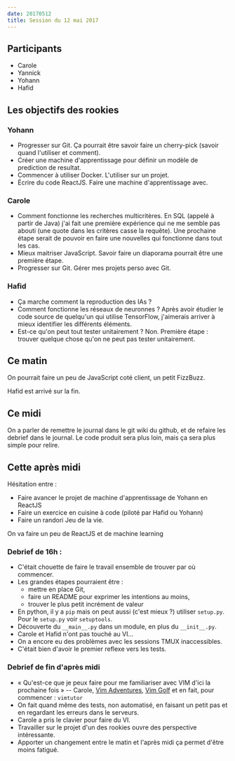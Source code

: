 ```yaml
---
date: 20170512
title: Session du 12 mai 2017
---
```


## Participants

- Carole
- Yannick
- Yohann
- Hafid

## Les objectifs des rookies


### Yohann

- Progresser sur Git. Ça pourrait être savoir faire un cherry-pick (savoir quand l'utiliser et comment).
- Créer une machine d'apprentissage pour définir un modèle de prediction de resultat.
- Commencer à utiliser Docker. L'utiliser sur un projet.
- Écrire du code ReactJS. Faire une machine d'apprentissage avec.


### Carole

- Comment fonctionne les recherches multicritères. En SQL (appelé à partir de Java) j'ai fait une première expérience qui ne me semble pas abouti (une quote dans les critères casse la requête). Une prochaine étape serait de pouvoir en faire une nouvelles qui fonctionne dans tout les cas.
- Mieux maitriser JavaScript. Savoir faire un diaporama pourrait être une première étape.
- Progresser sur Git. Gérer mes projets perso avec Git.


### Hafid

- Ça marche comment la reproduction des IAs ?
- Comment fonctionne les réseaux de neuronnes ? Après avoir étudier le code source de quelqu'un qui utilise TensorFlow, j'aimerais arriver à mieux identifier les différents éléments.
- Est-ce qu'on peut tout tester unitairement ? Non. Première étape : trouver quelque chose qu'on ne peut pas tester unitairement.



## Ce matin

On pourrait faire un peu de JavaScript coté client, un petit FizzBuzz.

Hafid est arrivé sur la fin.


## Ce midi

On a parler de remettre le journal dans le git wiki du github, et de refaire les debrief dans le journal. Le code produit sera plus loin, mais ça sera plus simple pour relire.


## Cette après midi

Hésitation entre :

- Faire avancer le projet de machine d'apprentissage de Yohann en ReactJS
- Faire un exercice en cuisine à code (piloté par Hafid ou Yohann)
- Faire un randori Jeu de la vie.

On va faire un peu de ReactJS et de machine learning

### Debrief de 16h :

- C'était chouette de faire le travail ensemble de trouver par où commencer.
- Les grandes étapes pourraient être :
    - mettre en place Git,
    - faire un README pour exprimer les intentions au moins,
    - trouver le plus petit incrément de valeur
- En python, il y a `pip` mais on peut aussi (c'est mieux ?) utiliser `setup.py`. Pour le `setup.py` voir `setuptools`.
- Découverte du `__main__.py` dans un module, en plus du `__init__.py`.
- Carole et Hafid n'ont pas touché au VI...
- On a encore eu des problèmes avec les sessions TMUX inaccessibles.
- C'était bien d'avoir le premier reflexe vers les tests.


### Debrief de fin d'après midi

- « Qu'est-ce que je peux faire pour me familiariser avec VIM d'ici la prochaine fois » -- Carole, [Vim Adventures](https://vim-adventures.com/), [Vim Golf](http://www.vimgolf.com) et en fait, pour commencer : `vimtutor`
- On fait quand même des tests, non automatisé, en faisant un petit pas et en regardant les erreurs dans le serveurs.
- Carole a pris le clavier pour faire du VI.
- Travailler sur le projet d'un des rookies ouvre des perspective intéressante.
- Apporter un changement entre le matin et l'après midi ça permet d'être moins fatigué.


